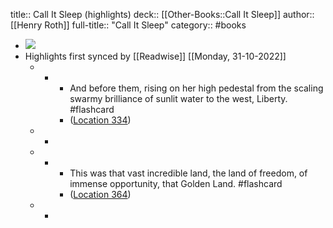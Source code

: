title:: Call It Sleep (highlights)
deck:: [[Other-Books::Call It Sleep]]
author:: [[Henry Roth]]
full-title:: "Call It Sleep"
category:: #books

- ![](https://images-na.ssl-images-amazon.com/images/I/51593m8Q7pL._SL200_.jpg)
- Highlights first synced by [[Readwise]] [[Monday, 31-10-2022]]
	- -
		- And before them, rising on her high pedestal from the scaling swarmy brilliance of sunlit water to the west, Liberty. #flashcard
		- ([Location 334](https://readwise.io/to_kindle?action=open&asin=B00F8FXE8M&location=334))
	- -
	- -
		- This was that vast incredible land, the land of freedom, of immense opportunity, that Golden Land. #flashcard
		- ([Location 364](https://readwise.io/to_kindle?action=open&asin=B00F8FXE8M&location=364))
	- -